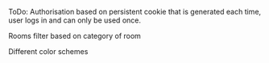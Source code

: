 ToDo:
Authorisation based on persistent cookie that is generated each time, user logs in
and can only be used once.

Rooms filter based on category of room

Different color schemes
